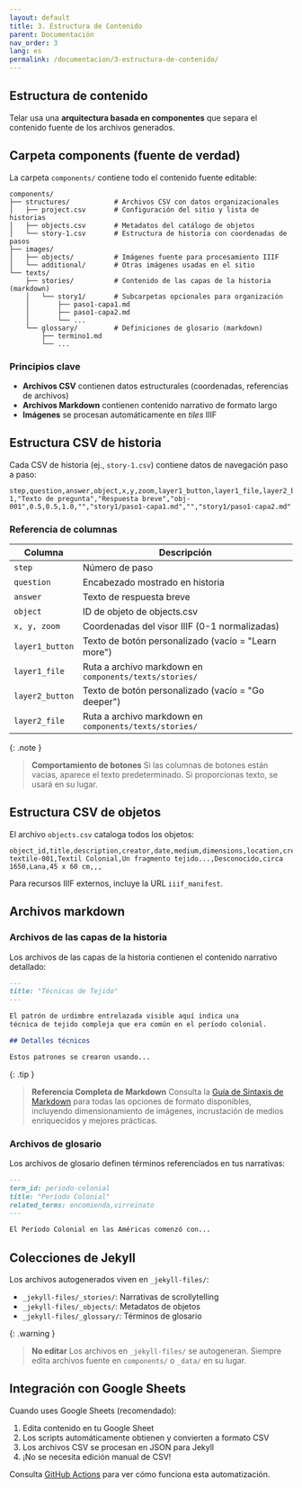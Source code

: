 ```yaml
---
layout: default
title: 3. Estructura de Contenido
parent: Documentación
nav_order: 3
lang: es
permalink: /documentacion/3-estructura-de-contenido/
---
```


## Estructura de contenido

Telar usa una **arquitectura basada en componentes** que separa el contenido fuente de los archivos generados.

## Carpeta components (fuente de verdad)

La carpeta `components/` contiene todo el contenido fuente editable:

```
components/
├── structures/           # Archivos CSV con datos organizacionales
│   ├── project.csv       # Configuración del sitio y lista de historias
│   ├── objects.csv       # Metadatos del catálogo de objetos
│   └── story-1.csv       # Estructura de historia con coordenadas de pasos
├── images/
│   ├── objects/          # Imágenes fuente para procesamiento IIIF
│   └── additional/       # Otras imágenes usadas en el sitio
└── texts/
    ├── stories/          # Contenido de las capas de la historia (markdown)
    │   └── story1/       # Subcarpetas opcionales para organización
    │       ├── paso1-capa1.md
    │       ├── paso1-capa2.md
    │       └── ...
    └── glossary/         # Definiciones de glosario (markdown)
        ├── termino1.md
        └── ...
```

### Principios clave

- **Archivos CSV** contienen datos estructurales (coordenadas, referencias de archivos)
- **Archivos Markdown** contienen contenido narrativo de formato largo
- **Imágenes** se procesan automáticamente en _tiles_ IIIF

## Estructura CSV de historia

Cada CSV de historia (ej., `story-1.csv`) contiene datos de navegación paso a paso:

```csv
step,question,answer,object,x,y,zoom,layer1_button,layer1_file,layer2_button,layer2_file
1,"Texto de pregunta","Respuesta breve","obj-001",0.5,0.5,1.0,"","story1/paso1-capa1.md","","story1/paso1-capa2.md"
```

### Referencia de columnas

| Columna | Descripción |
|---------|-------------|
| `step` | Número de paso |
| `question` | Encabezado mostrado en historia |
| `answer` | Texto de respuesta breve |
| `object` | ID de objeto de objects.csv |
| `x, y, zoom` | Coordenadas del visor IIIF (0-1 normalizadas) |
| `layer1_button` | Texto de botón personalizado (vacío = "Learn more") |
| `layer1_file` | Ruta a archivo markdown en `components/texts/stories/` |
| `layer2_button` | Texto de botón personalizado (vacío = "Go deeper") |
| `layer2_file` | Ruta a archivo markdown en `components/texts/stories/` |

{: .note }
> **Comportamiento de botones**
> Si las columnas de botones están vacías, aparece el texto predeterminado. Si proporcionas texto, se usará en su lugar.

## Estructura CSV de objetos

El archivo `objects.csv` cataloga todos los objetos:

```csv
object_id,title,description,creator,date,medium,dimensions,location,credit,thumbnail,iiif_manifest
textile-001,Textil Colonial,Un fragmento tejido...,Desconocido,circa 1650,Lana,45 x 60 cm,,,
```

Para recursos IIIF externos, incluye la URL `iiif_manifest`.

## Archivos markdown

### Archivos de las capas de la historia

Los archivos de las capas de la historia contienen el contenido narrativo detallado:

```markdown
---
title: "Técnicas de Tejido"
---

El patrón de urdimbre entrelazada visible aquí indica una
técnica de tejido compleja que era común en el período colonial.

## Detalles técnicos

Estos patrones se crearon usando...
```

{: .tip }
> **Referencia Completa de Markdown**
> Consulta la [Guía de Sintaxis de Markdown](/docs/reference/markdown-syntax/) para todas las opciones de formato disponibles, incluyendo dimensionamiento de imágenes, incrustación de medios enriquecidos y mejores prácticas.

### Archivos de glosario

Los archivos de glosario definen términos referenciados en tus narrativas:

```markdown
---
term_id: periodo-colonial
title: "Período Colonial"
related_terms: encomienda,virreinato
---

El Período Colonial en las Américas comenzó con...
```

## Colecciones de Jekyll

Los archivos autogenerados viven en `_jekyll-files/`:

- `_jekyll-files/_stories/`: Narrativas de scrollytelling
- `_jekyll-files/_objects/`: Metadatos de objetos
- `_jekyll-files/_glossary/`: Términos de glosario

{: .warning }
> **No editar**
> Los archivos en `_jekyll-files/` se autogeneran. Siempre edita archivos fuente en `components/` o `_data/` en su lugar.

## Integración con Google Sheets

Cuando uses Google Sheets (recomendado):

1. Edita contenido en tu Google Sheet
2. Los scripts automáticamente obtienen y convierten a formato CSV
3. Los archivos CSV se procesan en JSON para Jekyll
4. ¡No se necesita edición manual de CSV!

Consulta [GitHub Actions](/documentacion/7-referencia/1-github-actions/) para ver cómo funciona esta automatización.
